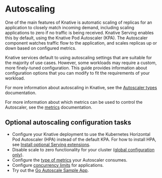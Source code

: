 # Autoscaling

One of the main features of Knative is automatic scaling of replicas for an application to closely match incoming demand, including scaling applications to zero if no traffic is being received.
Knative Serving enables this by default, using the Knative Pod Autoscaler (KPA).
The Autoscaler component watches traffic flow to the application, and scales replicas up or down based on configured metrics.

Knative services default to using autoscaling settings that are suitable for the majority of use cases. However, some workloads may require a custom, more finely-tuned configuration.
This guide provides information about configuration options that you can modify to fit the requirements of your workload.

For more information about autoscaling in Knative, see the [Autoscaler types](autoscaler-types.md) documentation.

For more information about which metrics can be used to control the Autoscaler, see the [metrics](autoscaling-metrics.md) documentation.

## Optional autoscaling configuration tasks

* Configure your Knative deployment to use the Kubernetes Horizontal Pod Autoscaler (HPA)
instead of the default KPA.
For how to install HPA, see [Install optional Serving extensions](../../admin/install/serving/install-serving-with-yaml.md#install-optional-serving-extensions).
* Disable scale to zero functionality for your cluster ([global configuration only](scale-to-zero.md)).
* Configure the [type of metrics](autoscaling-metrics.md) your Autoscaler consumes.
* Configure [concurrency limits](concurrency.md) for applications.
* Try out the [Go Autoscale Sample App](autoscale-go/README.md).
